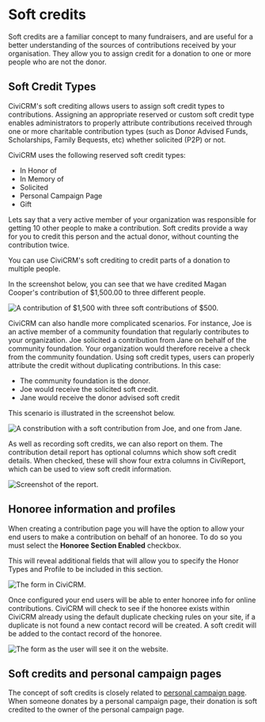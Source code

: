 # Soft credits

Soft credits are a familiar concept to many fundraisers, and are useful
for a better understanding of the sources of contributions received by
your organisation. They allow you to assign credit for a donation to
one or more people who are not the donor.

## Soft Credit Types

CiviCRM's soft crediting allows users to assign soft credit types to
contributions. Assigning an appropriate reserved or custom soft credit
type enables administrators to properly attribute contributions received
through one or more charitable contribution types (such as Donor Advised
Funds, Scholarships, Family Bequests, etc) whether solicited (P2P) or
not.

CiviCRM uses the following reserved soft credit types:

-   In Honor of
-   In Memory of
-   Solicited
-   Personal Campaign Page
-   Gift

Lets say that a very active member of your organization was responsible
for getting 10 other people to make a contribution. Soft credits
provide a way for you to credit this person and the actual donor,
without counting the contribution twice.

You can use CiviCRM's soft crediting to credit parts of a donation to
multiple people.

In the screenshot below, you can see that we have credited Magan
Cooper's contribution of $1,500.00 to three different people.

![A contribution of $1,500 with three soft contributions of $500.](img/soft-credit-donation-1.png)

CiviCRM can also handle more complicated scenarios. For instance, Joe is
an active member of a community foundation that regularly contributes to
your organization. Joe solicited a contribution from Jane on behalf of
the community foundation. Your organization would therefore receive a
check from the community foundation. Using soft credit types, users can
properly attribute the credit without duplicating contributions. In this
case:

-   The community foundation is the donor.
-   Joe would receive the solicited soft credit.
-   Jane would receive the donor advised soft credit

This scenario is illustrated in the screenshot below.

![A constribution with a soft contribution from Joe, and one from Jane.](img/soft-credit-donation-2.png)

As well as recording soft credits, we can also report on them. The
contribution detail report has optional columns which show soft credit
details. When checked, these will show four extra columns in CiviReport, which
can be used to view soft credit information.

![Screenshot of the report.](img/z_sprint14_contributions_soft_credit.png)



## Honoree information and profiles

When creating a contribution page you will have the option to allow your
end users to make a contribution on behalf of an honoree. To do so you
must select the **Honoree Section Enabled** checkbox.

This will reveal additional fields that will allow you to specify the
Honor Types and Profile to be included in this section.

![The form in CiviCRM.](img/z-sprint14_honoree_section.png)

Once configured your end users will be able to enter honoree info for
online contributions. CiviCRM will check to see if the honoree exists
within CiviCRM already using the default duplicate checking rules on
your site, if a duplicate is not found a new contact record will be
created. A soft credit will be added to the contact record of the
honoree.

![The form as the user will see it on the website.](img/soft-credit-honoree-info.png)

## Soft credits and personal campaign pages

The concept of soft credits is closely related to
[personal campaign page](contributions/personal-campaign-pages.md). When someone donates by a
personal campaign page, their donation is soft credited to the owner of
the personal campaign page.
